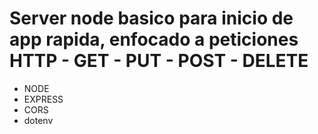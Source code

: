 # Server node basico para inicio de app rapida, enfocado a peticiones HTTP - GET - PUT - POST - DELETE

- NODE
- EXPRESS
- CORS
- dotenv


